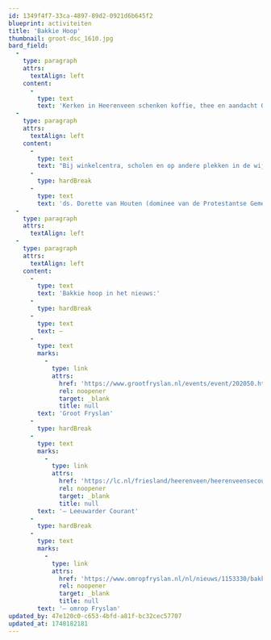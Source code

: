 ```yaml
---
id: 1349f4f7-33ca-4897-89d2-0921d6b645f2
blueprint: activiteiten
title: 'Bakkie Hoop'
thumbnail: groot-dsc_1610.jpg
bard_field:
  -
    type: paragraph
    attrs:
      textAlign: left
    content:
      -
        type: text
        text: 'Kerken in Heerenveen schenken koffie, thee en aandacht Onder de naam ‘Bakkie Hoop’ gaan de kerken van Heerenveen met een bakfiets de wijken in.'
  -
    type: paragraph
    attrs:
      textAlign: left
    content:
      -
        type: text
        text: "Bij winkelcentra, scholen en op andere plekken in de wijk kunnen inwoners van Heerenveen en Oudeschoot bij de bakfiets terecht voor ‘een bakkie’ en een\_luisterend oor."
      -
        type: hardBreak
      -
        type: text
        text: 'ds. Dorette van Houten (dominee van de Protestantse Gemeente) zegt hierover “Aandacht voor elkaar hebben in je buurt lijkt steeds minder vanzelfsprekend. Daardoor kunnen mensen vereenzamen en neemt de saamhorigheid in onze wijken af. Met Bakkie Hoop zoeken we contact en verbinding. Bij de bakfiets kun je terecht voor een gezellig praatje of om persoonlijke dingen te delen”.'
  -
    type: paragraph
    attrs:
      textAlign: left
  -
    type: paragraph
    attrs:
      textAlign: left
    content:
      -
        type: text
        text: 'Bakkie hoop in het nieuws:'
      -
        type: hardBreak
      -
        type: text
        text: –
      -
        type: text
        marks:
          -
            type: link
            attrs:
              href: 'https://www.grootfryslan.nl/events/event/202050.html'
              rel: noopener
              target: _blank
              title: null
        text: 'Groot Fryslan'
      -
        type: hardBreak
      -
        type: text
        marks:
          -
            type: link
            attrs:
              href: 'https://lc.nl/friesland/heerenveen/heerenveensecourant/Leden-kerken-Heerenveen-willen-met-bakfietsactie-Bakkie-Hoop-voor-contact-en-verbinding-zorgen-27736655.html'
              rel: noopener
              target: _blank
              title: null
        text: '– Leeuwarder Courant'
      -
        type: hardBreak
      -
        type: text
        marks:
          -
            type: link
            attrs:
              href: 'https://www.omropfryslan.nl/nl/nieuws/1153330/bakkie-hoop-met-bakfiets-de-wijken-van-heerenveen-in-tegen-eenzaamheid'
              rel: noopener
              target: _blank
              title: null
        text: '– omrop Fryslan'
updated_by: 47e120c0-c653-4bfd-a81f-bc32cec57707
updated_at: 1748182181
---
```

